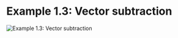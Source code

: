 # Example 1.3: Vector subtraction

![Example 1.3: Vector subtraction](https://raw.githubusercontent.com/mark-gerarts/nature-of-code/master/screenshots/Example%201.3%3A%20Vector%20subtraction.gif)